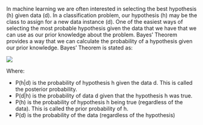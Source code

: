 In machine learning we are often interested in selecting the best hypothesis (h) given data (d).
In a classification problem, our hypothesis (h) may be the class to assign for a new data instance
(d). One of the easiest ways of selecting the most probable hypothesis given the data that we
have that we can use as our prior knowledge about the problem. Bayes’ Theorem provides a
way that we can calculate the probability of a hypothesis given our prior knowledge. Bayes’
Theorem is stated as:

![](https://github.com/fenago/katacoda-scenarios/raw/master/master-machine-learning-algorithms/master-machine-learning-algorithms-09/steps/3/1.JPG)

Where:
- P(h|d) is the probability of hypothesis h given the data d. This is called the posterior
probability.
- P(d|h) is the probability of data d given that the hypothesis h was true.
- P(h) is the probability of hypothesis h being true (regardless of the data). This is called
the prior probability of h.
- P(d) is the probability of the data (regardless of the hypothesis)
